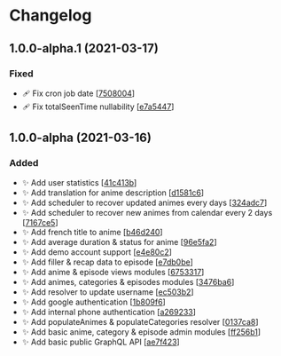 # Changelog

<a name="1.0.0-alpha.1"></a>
## 1.0.0-alpha.1 (2021-03-17)

### Fixed

-  🩹 Fix cron job date [[7508004](https://github.com/ishiro-io/ishiro-server/commit/7508004392ce9faa938db8d4dedb3327bd103529)]
-  🩹 Fix totalSeenTime nullability [[e7a5447](https://github.com/ishiro-io/ishiro-server/commit/e7a5447747cfadf58a8437033564ea0ada60b808)]


<a name="1.0.0-alpha"></a>
## 1.0.0-alpha (2021-03-16)

### Added

- ✨ Add user statistics [[41c413b](https://github.com/ishiro-io/ishiro-server/commit/41c413ba219e8bae0d3ed449b7c0cc14db1e6a31)]
- ✨ Add translation for anime description [[d1581c6](https://github.com/ishiro-io/ishiro-server/commit/d1581c6c07f60ff5e9fd787979fa6acf1cab6e9a)]
- ✨ Add scheduler to recover updated animes every days [[324adc7](https://github.com/ishiro-io/ishiro-server/commit/324adc719cc19aa8f10355c901acf2ecd5fc3722)]
- ✨ Add scheduler to recover new animes from calendar every 2 days [[7167ce5](https://github.com/ishiro-io/ishiro-server/commit/7167ce509cbcb7f029f2011ab4db617c3dcd85df)]
- ✨ Add french title to anime [[b46d240](https://github.com/ishiro-io/ishiro-server/commit/b46d2401a93a08c1e5891f19bc1a2e0001c7dba1)]
- ✨ Add average duration &amp; status for anime [[96e5fa2](https://github.com/ishiro-io/ishiro-server/commit/96e5fa23000b6187b042b7592f085066883da118)]
- ✨ Add demo account support [[e4e80c2](https://github.com/ishiro-io/ishiro-server/commit/e4e80c230b1cb35c1c79d295bb967fb4f78a57d6)]
- ✨ Add filler &amp; recap data to episode [[e7db0be](https://github.com/ishiro-io/ishiro-server/commit/e7db0be2ddc536e03ed1d15e87f52954399a461e)]
- ✨ Add anime &amp; episode views modules [[6753317](https://github.com/ishiro-io/ishiro-server/commit/67533179d9e16e12837f202fae757dd7695c9d16)]
- ✨ Add animes, categories &amp; episodes modules [[3476ba6](https://github.com/ishiro-io/ishiro-server/commit/3476ba61a00b1447be0322157417b0455b6c1441)]
- ✨ Add resolver to update username [[ec503b2](https://github.com/ishiro-io/ishiro-server/commit/ec503b2816eaeb96f2dc1b918f4f8402af6b949b)]
- ✨ Add google authentication [[1b809f6](https://github.com/ishiro-io/ishiro-server/commit/1b809f656e8d05fda0769cdb4853fb9dff9375d7)]
- ✨ Add internal phone authentication [[a269233](https://github.com/ishiro-io/ishiro-server/commit/a26923311efb254829c42ce30020cdd1adb76f2d)]
- ✨ Add populateAnimes &amp; populateCategories resolver [[0137ca8](https://github.com/ishiro-io/ishiro-server/commit/0137ca894b75b80fbfdc435a5032ae0b38c96d24)]
- ✨ Add basic anime, category &amp; episode admin modules [[ff256b1](https://github.com/ishiro-io/ishiro-server/commit/ff256b1727ba461303903f57dc969edb82dc40ac)]
- ✨ Add basic public GraphQL API [[ae7f423](https://github.com/ishiro-io/ishiro-server/commit/ae7f4237bcf08442982082beb12a04678237a5b5)]
